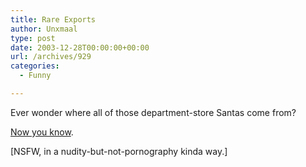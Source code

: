 ```yaml
---
title: Rare Exports
author: Unxmaal
type: post
date: 2003-12-28T00:00:00+00:00
url: /archives/929
categories:
  - Funny

---
```

Ever wonder where all of those department-store Santas come from?

[Now you know][1].

[NSFW, in a nudity-but-not-pornography kinda way.]

 [1]: http://www.woodpeckerfilm.fi/rare/